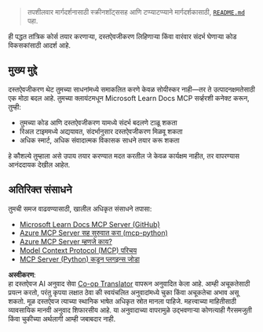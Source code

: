 <!--
CO_OP_TRANSLATOR_METADATA:
{
  "original_hash": "577394ece173bbc758150fd4bfbc13dd",
  "translation_date": "2025-06-21T14:16:13+00:00",
  "source_file": "09-CaseStudy/docs-mcp/README.md",
  "language_code": "mr"
}
-->
> तपशीलवार मार्गदर्शनासाठी स्क्रीनशॉट्ससह आणि टप्प्याटप्प्याने मार्गदर्शकासाठी, [`README.md`](./solution/scenario3/README.md) पहा.

ही पद्धत तांत्रिक कोर्स तयार करणाऱ्या, दस्तऐवजीकरण लिहिणाऱ्या किंवा वारंवार संदर्भ घेणाऱ्या कोड विकसकांसाठी आदर्श आहे.

## मुख्य मुद्दे

दस्तऐवजीकरण थेट तुमच्या साधनांमध्ये समाकलित करणे केवळ सोयीस्कर नाही—तर ते उत्पादनक्षमतेसाठी एक मोठा बदल आहे. तुमच्या क्लायंटमधून Microsoft Learn Docs MCP सर्व्हरशी कनेक्ट करून, तुम्ही:

- तुमच्या कोड आणि दस्तऐवजीकरण यामध्ये संदर्भ बदलणे टाळू शकता
- रिअल टाइममध्ये अद्ययावत, संदर्भानुसार दस्तऐवजीकरण मिळवू शकता
- अधिक स्मार्ट, अधिक संवादात्मक विकासक साधने तयार करू शकता

हे कौशल्ये तुम्हाला असे उपाय तयार करण्यात मदत करतील जे केवळ कार्यक्षम नाहीत, तर वापरण्यास आनंददायक देखील आहेत.

## अतिरिक्त संसाधने

तुमची समज वाढवण्यासाठी, खालील अधिकृत संसाधने तपासा:

- [Microsoft Learn Docs MCP Server (GitHub)](https://github.com/MicrosoftDocs/mcp)
- [Azure MCP Server सह सुरुवात करा (mcp-python)](https://learn.microsoft.com/en-us/azure/developer/azure-mcp-server/get-started#create-the-python-app)
- [Azure MCP Server म्हणजे काय?](https://learn.microsoft.com/en-us/azure/developer/azure-mcp-server/)
- [Model Context Protocol (MCP) परिचय](https://modelcontextprotocol.io/introduction)
- [MCP Server (Python) कडून प्लगइन्स जोडा](https://learn.microsoft.com/en-us/semantic-kernel/concepts/plugins/adding-mcp-plugins)

**अस्वीकरण**:  
हा दस्तऐवज AI अनुवाद सेवा [Co-op Translator](https://github.com/Azure/co-op-translator) वापरून अनुवादित केला आहे. आम्ही अचूकतेसाठी प्रयत्न करतो, परंतु कृपया लक्षात ठेवा की स्वयंचलित अनुवादांमध्ये चुका किंवा अचूकतेचा अभाव असू शकतो. मूळ दस्तऐवज त्याच्या स्थानिक भाषेत अधिकृत स्रोत मानला पाहिजे. महत्त्वाच्या माहितीसाठी व्यावसायिक मानवी अनुवाद शिफारसीय आहे. या अनुवादाच्या वापरामुळे उद्भवणाऱ्या कोणत्याही गैरसमजुती किंवा चुकीच्या अर्थलागी आम्ही जबाबदार नाही.